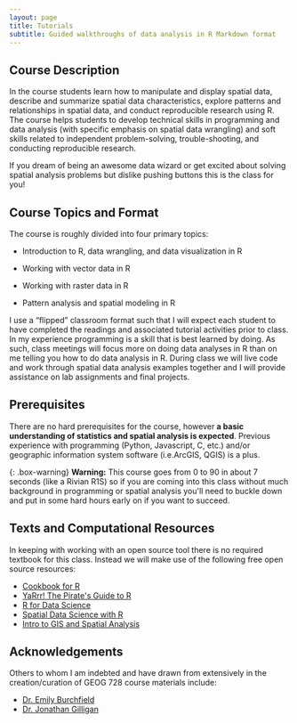 ```yaml
---
layout: page
title: Tutorials
subtitle: Guided walkthroughs of data analysis in R Markdown format
---
```

## Course Description

In the course students learn how to manipulate and display spatial data, describe and summarize spatial data characteristics, explore patterns and relationships in spatial data, and conduct reproducible research using R. The course helps students to develop technical skills in programming and data analysis (with specific emphasis on spatial data wrangling) and soft skills related to independent problem-solving, trouble-shooting, and conducting reproducible research.

If you dream of being an awesome data wizard or get excited about solving spatial analysis problems but dislike pushing buttons this is the class for you!


## Course Topics and Format

The course is roughly divided into four primary topics:

- Introduction to R, data wrangling, and data visualization in R

- Working with vector data in R

- Working with raster data in R

- Pattern analysis and spatial modeling in R

I use a “flipped” classroom format such that I will expect each student to have completed the readings and associated tutorial activities prior to class. In my experience programming is a skill that is best learned by doing. As such, class meetings will focus more on doing data analyses in R than on me telling you how to do data analysis in R. During class we will live code and work through spatial data analysis examples together and I will provide assistance on lab assignments and final projects.

## Prerequisites

There are no hard prerequisites for the course, however **a basic understanding of statistics and spatial analysis is expected**. Previous experience with programming (Python, Javascript, C, etc.) and/or geographic information system software (i.e.ArcGIS, QGIS) is a plus. 


{: .box-warning}
**Warning:** 
This course goes from 0 to 90 in about 7 seconds (like a Rivian R1S) so if you are coming into this class without much background in programming or spatial analysis you'll need to buckle down and put in some hard hours early on if you want to succeed.

## Texts and Computational Resources

In keeping with working with an open source tool there is no required textbook for this class. Instead we will make use of the following free open source resources:

- [Cookbook for R](http://www.cookbook-r.com/)
- [YaRrr! The Pirate's Guide to R](https://bookdown.org/ndphillips/YaRrr/)
- [R for Data Science](https://r4ds.had.co.nz/)
- [Spatial Data Science with R](https://www.rspatial.org/index.html)
- [Intro to GIS and Spatial Analysis](https://mgimond.github.io/Spatial/index.html)

## Acknowledgements

Others to whom I am indebted and have drawn from extensively in the creation/curation of GEOG 728 course materials include:

- [Dr. Emily Burchfield](https://www.emilyburchfield.org/courses/)
- [Dr. Jonathan Gilligan](https://www.jonathangilligan.org/teaching/)







